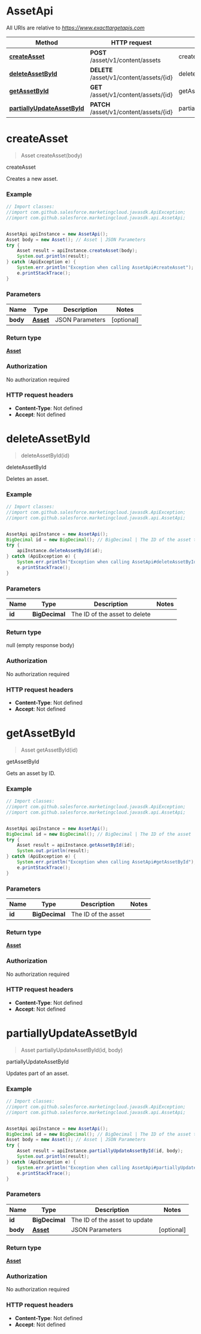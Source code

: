 # AssetApi

All URIs are relative to *https://www.exacttargetapis.com*

Method | HTTP request | Description
------------- | ------------- | -------------
[**createAsset**](AssetApi.md#createAsset) | **POST** /asset/v1/content/assets | createAsset
[**deleteAssetById**](AssetApi.md#deleteAssetById) | **DELETE** /asset/v1/content/assets/{id} | deleteAssetById
[**getAssetById**](AssetApi.md#getAssetById) | **GET** /asset/v1/content/assets/{id} | getAssetById
[**partiallyUpdateAssetById**](AssetApi.md#partiallyUpdateAssetById) | **PATCH** /asset/v1/content/assets/{id} | partiallyUpdateAssetById


<a name="createAsset"></a>
# **createAsset**
> Asset createAsset(body)

createAsset

Creates a new asset.

### Example
```java
// Import classes:
//import com.github.salesforce.marketingcloud.javasdk.ApiException;
//import com.github.salesforce.marketingcloud.javasdk.api.AssetApi;


AssetApi apiInstance = new AssetApi();
Asset body = new Asset(); // Asset | JSON Parameters
try {
    Asset result = apiInstance.createAsset(body);
    System.out.println(result);
} catch (ApiException e) {
    System.err.println("Exception when calling AssetApi#createAsset");
    e.printStackTrace();
}
```

### Parameters

Name | Type | Description  | Notes
------------- | ------------- | ------------- | -------------
 **body** | [**Asset**](Asset.md)| JSON Parameters | [optional]

### Return type

[**Asset**](Asset.md)

### Authorization

No authorization required

### HTTP request headers

 - **Content-Type**: Not defined
 - **Accept**: Not defined

<a name="deleteAssetById"></a>
# **deleteAssetById**
> deleteAssetById(id)

deleteAssetById

Deletes an asset.

### Example
```java
// Import classes:
//import com.github.salesforce.marketingcloud.javasdk.ApiException;
//import com.github.salesforce.marketingcloud.javasdk.api.AssetApi;


AssetApi apiInstance = new AssetApi();
BigDecimal id = new BigDecimal(); // BigDecimal | The ID of the asset to delete
try {
    apiInstance.deleteAssetById(id);
} catch (ApiException e) {
    System.err.println("Exception when calling AssetApi#deleteAssetById");
    e.printStackTrace();
}
```

### Parameters

Name | Type | Description  | Notes
------------- | ------------- | ------------- | -------------
 **id** | **BigDecimal**| The ID of the asset to delete |

### Return type

null (empty response body)

### Authorization

No authorization required

### HTTP request headers

 - **Content-Type**: Not defined
 - **Accept**: Not defined

<a name="getAssetById"></a>
# **getAssetById**
> Asset getAssetById(id)

getAssetById

Gets an asset by ID.

### Example
```java
// Import classes:
//import com.github.salesforce.marketingcloud.javasdk.ApiException;
//import com.github.salesforce.marketingcloud.javasdk.api.AssetApi;


AssetApi apiInstance = new AssetApi();
BigDecimal id = new BigDecimal(); // BigDecimal | The ID of the asset
try {
    Asset result = apiInstance.getAssetById(id);
    System.out.println(result);
} catch (ApiException e) {
    System.err.println("Exception when calling AssetApi#getAssetById");
    e.printStackTrace();
}
```

### Parameters

Name | Type | Description  | Notes
------------- | ------------- | ------------- | -------------
 **id** | **BigDecimal**| The ID of the asset |

### Return type

[**Asset**](Asset.md)

### Authorization

No authorization required

### HTTP request headers

 - **Content-Type**: Not defined
 - **Accept**: Not defined

<a name="partiallyUpdateAssetById"></a>
# **partiallyUpdateAssetById**
> Asset partiallyUpdateAssetById(id, body)

partiallyUpdateAssetById

Updates part of an asset.

### Example
```java
// Import classes:
//import com.github.salesforce.marketingcloud.javasdk.ApiException;
//import com.github.salesforce.marketingcloud.javasdk.api.AssetApi;


AssetApi apiInstance = new AssetApi();
BigDecimal id = new BigDecimal(); // BigDecimal | The ID of the asset to update
Asset body = new Asset(); // Asset | JSON Parameters
try {
    Asset result = apiInstance.partiallyUpdateAssetById(id, body);
    System.out.println(result);
} catch (ApiException e) {
    System.err.println("Exception when calling AssetApi#partiallyUpdateAssetById");
    e.printStackTrace();
}
```

### Parameters

Name | Type | Description  | Notes
------------- | ------------- | ------------- | -------------
 **id** | **BigDecimal**| The ID of the asset to update |
 **body** | [**Asset**](Asset.md)| JSON Parameters | [optional]

### Return type

[**Asset**](Asset.md)

### Authorization

No authorization required

### HTTP request headers

 - **Content-Type**: Not defined
 - **Accept**: Not defined

